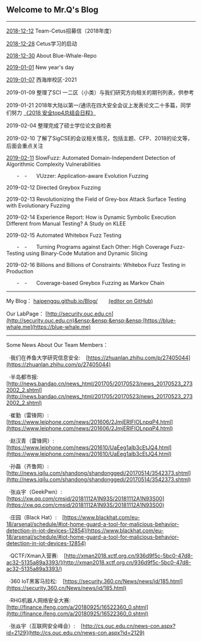 ## Welcome to Mr.Q's Blog
---
[2018-12-12](./2018-12-12.jpg) Team-Cetus招募信（2018年度）

[2018-12-28](./2018-12-28.md) Cetus学习的启动

[2018-12-30](./2018-12-30.md) About Blue-Whale-Repo

[2019-01-01](./2019-01-01.md) New year's day

[2019-01-07](./2019-01-07.jpg) 西海岸校区-2021

2019-01-09 整理了SCI 一二区（小类）与我们研究方向相关的期刊列表，供参考

2019-01-21 2018年大陆以第一/通讯在四大安全会议上发表论文二十多篇，同学们努力  [《2018 安全top4总结会日程》](./2018Big4-China日程.pdf)

2019-02-04 整理完成了硕士学位论文自检表

2019-02-10 了解了SigCSE的会议相关情况，包括主题、CFP、2018的论文等，后面会重点关注

[2019-02-11](./2019-02-11.md) SlowFuzz: Automated Domain-Independent Detection of Algorithmic Complexity Vulnerabilities 

&ensp;&ensp;&ensp;&ensp;-&ensp;&ensp;-&ensp;&ensp;&ensp;
VUzzer: Application-aware Evolution Fuzzing

2019-02-12 Directed Greybox Fuzzing

2019-02-13 Revolutionizing the Field of Grey-box Attack Surface Testing with Evolutionary Fuzzing

2019-02-14 Experience Report: How is Dynamic Symbolic Execution Different from Manual Testing? A Study on KLEE

2019-02-15 Automated Whitebox Fuzz Testing

&ensp;&ensp;&ensp;&ensp;-&ensp;&ensp;-&ensp;&ensp;&ensp;
Turning Programs against Each Other: High Coverage Fuzz-Testing using Binary-Code Mutation and Dynamic Slicing

2019-02-16 Billions and Billions of Constraints: Whitebox Fuzz Testing in Production

&ensp;&ensp;&ensp;&ensp;-&ensp;&ensp;-&ensp;&ensp;&ensp;
Coverage-based Greybox Fuzzing as Markov Chain

----
My Blog：  [haipengqu.github.io/Blog/](https://haipengqu.github.io/Blog/) &ensp;&ensp;&ensp; [(editor on GitHub)](https://github.com/haipengqu/Blog/edit/master/README.md)&ensp;&ensp;&ensp;&ensp;&ensp;&ensp;&ensp;&ensp;

Our LabPage：  [http://security.ouc.edu.cn](http://security.ouc.edu.cn)&ensp;&ensp;&ensp;&ensp;[https://blue-whale.me](https://blue-whale.me)  

---

Some News About Our Team Members：  

&ensp;·我们在养鱼大学研究信息安全: &ensp;  [https://zhuanlan.zhihu.com/p/27405044](https://zhuanlan.zhihu.com/p/27405044)  

&ensp;·半岛都市报: &ensp;  [http://news.bandao.cn/news_html/201705/20170523/news_20170523_2732002_2.shtml](http://news.bandao.cn/news_html/201705/20170523/news_20170523_2732002_2.shtml)  

&ensp;·崔勤（雷锋网）:&ensp; [https://www.leiphone.com/news/201606/2JmjERIFIOLnpqP4.html](https://www.leiphone.com/news/201606/2JmjERIFIOLnpqP4.html)  

&ensp;·赵汉青（雷锋网）: &ensp;  [https://www.leiphone.com/news/201610/UaEeg1aIb3cEtJQ4.html](https://www.leiphone.com/news/201610/UaEeg1aIb3cEtJQ4.html)  

&ensp;·孙磊（齐鲁网）: &ensp;    [http://news.iqilu.com/shandong/shandonggedi/20170514/3542373.shtml](http://news.iqilu.com/shandong/shandonggedi/20170514/3542373.shtml)  

&ensp;·张焱宇（GeekPwn）: &ensp;  [https://xw.qq.com/cmsid/20181112A1N93S/20181112A1N93S00](https://xw.qq.com/cmsid/20181112A1N93S/20181112A1N93S00)  

&ensp;·庄园（Black Hat）: &ensp;  [https://www.blackhat.com/eu-18/arsenal/schedule/#iot-home-guard-a-tool-for-malicious-behavior-detection-in-iot-devices-12854](https://www.blackhat.com/eu-18/arsenal/schedule/#iot-home-guard-a-tool-for-malicious-behavior-detection-in-iot-devices-12854)  

&ensp;·QCTF/Xman入营赛: &ensp;  [http://xman2018.xctf.org.cn/936d9f5c-5bc0-47d8-ac32-5135a89a3393/](http://xman2018.xctf.org.cn/936d9f5c-5bc0-47d8-ac32-5135a89a3393/)  

&ensp;·360 IoT黑客马拉松: &ensp; [https://security.360.cn/News/news/id/185.html](https://security.360.cn/News/news/id/185.html)  

&ensp;·RHG机器人网络安全大赛: &ensp;  [http://finance.ifeng.com/a/20180925/16522360_0.shtml](http://finance.ifeng.com/a/20180925/16522360_0.shtml)  

&ensp;·张焱宇（互联网安全峰会）: &ensp;  [http://cs.ouc.edu.cn/news-con.aspx?id=2129](http://cs.ouc.edu.cn/news-con.aspx?id=2129)  
